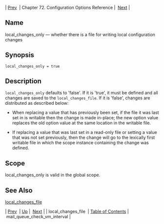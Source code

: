 | [Prev](conf.ref.local_changes_file)  | Chapter 72. Configuration Options Reference |  [Next](conf.ref.mail_queue_check_vm_interval) |

<a name="conf.ref.local_changes_only"></a>
## Name

local_changes_only — whether there is a file for writing local configuration changes

## Synopsis

`local_changes_only = true`

<a name="idp25150384"></a>
## Description

`local_changes_only` defaults to 'false'. If it is 'true', it must be defined and all changes are saved to the `local_changes_file`. If it is 'false', changes are distributed as described below:

*   When replacing a value that has previously been set, if the file it was last set in is writable then the change is made in-place; the new option value replaces the old option value at the same location in the writable file.

*   If replacing a value that was last set in a read-only file or setting a value that was not set previously, then the change will go to the lexically first writable file in which the scope instance containing the change was defined.

<a name="idp25155984"></a>
## Scope

local_changes_only is valid in the global scope.

<a name="idp25157824"></a>
## See Also

[local_changes_file](conf.ref.local_changes_file "local_changes_file")

| [Prev](conf.ref.local_changes_file)  | [Up](config.options.ref) |  [Next](conf.ref.mail_queue_check_vm_interval) |
| local_changes_file  | [Table of Contents](index) |  mail_queue_check_vm_interval |


